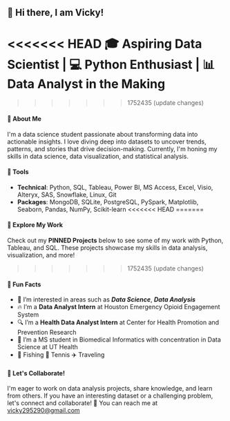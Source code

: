 ## 👋 Hi there, I am Vicky!
<<<<<<< HEAD
🎓 Aspiring Data Scientist | 💻 Python Enthusiast | 📊 Data Analyst in the Making
=======

>>>>>>> 1752435 (update changes)
#### 🌟 About Me
I'm a data science student passionate about transforming data into actionable insights. I love diving deep into datasets to uncover trends, patterns, and stories that drive decision-making. Currently, I'm honing my skills in data science, data visualization, and statistical analysis.
#### 🧰 Tools
- **Technical**: Python, SQL, Tableau, Power BI, MS Access, Excel, Visio, Alteryx, SAS, Snowflake, Linux, Git 
- **Packages**: MongoDB, SQLite, PostgreSQL, PySpark, Matplotlib, Seaborn, Pandas, NumPy, Scikit-learn
<<<<<<< HEAD
=======
#### 📂 Explore My Work
Check out my **PINNED Projects** below to see some of my work with Python, Tableau, and SQL. These projects showcase my skills in data analysis, visualization, and more!
>>>>>>> 1752435 (update changes)
#### 👻 Fun Facts
- 🔭 I’m interested in areas such as ***Data Science***, ***Data Analysis***
- 🔥 I’m a **Data Analyst Intern** at Houston Emergency Opioid Engagement System
- 🔍 I’m a **Health Data Analyst Intern** at Center for Health Promotion and Prevention Research
- 🌱 I’m a MS student in Biomedical Informatics with concentration in Data Science at UT Health
- 🎣 Fishing 🎾 Tennis ✈️ Traveling
#### 🚀 Let's Collaborate!
I'm eager to work on data analysis projects, share knowledge, and learn from others. If you have an interesting dataset or a challenging problem, let's connect and collaborate! 📧 You can reach me at vicky295290@gmail.com
